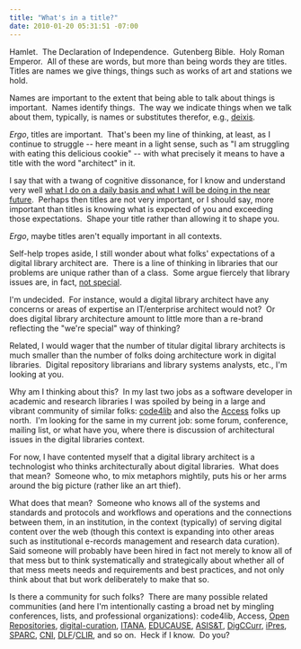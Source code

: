 ```yaml
---
title: "What's in a title?"
date: 2010-01-20 05:31:51 -07:00
---
```

Hamlet.  The Declaration of Independence.  Gutenberg Bible.  Holy Roman Emperor.  All of these are words, but more than being words they are titles.  Titles are names we give things, things such as works of art and stations we hold.

Names are important to the extent that being able to talk about things is important.  Names identify things.  The way we indicate things when we talk about them, typically, is names or substitutes therefor, e.g., [deixis](http://en.wikipedia.org/wiki/Deixis).

_Ergo_, titles are important.  That's been my line of thinking, at least, as I continue to struggle -- here meant in a light sense, such as "I am struggling with eating this delicious cookie" -- with what precisely it means to have a title with the word "architect" in it.

I say that with a twang of cognitive dissonance, for I know and understand very well [what I do on a daily basis and what I will be doing in the near future](https://mike.giarlo.name/blog/2010/01/my-agenda-for-q1-2010/).  Perhaps then titles are not very important, or I should say, more important than titles is knowing what is expected of you and exceeding those expectations.  Shape your title rather than allowing it to shape you.

_Ergo_, maybe titles aren't equally important in all contexts.

Self-help tropes aside, I still wonder about what folks' expectations of a digital library architect are.  There is a line of thinking in libraries that our problems are unique rather than of a class.  Some argue fiercely that library issues are, in fact, [not special](http://www.libraryjournal.com/blog/1090000309/post/800010880.html).

I'm undecided.  For instance, would a digital library architect have any concerns or areas of expertise an IT/enterprise architect would not?  Or does digital library architecture amount to little more than a re-brand reflecting the "we're special" way of thinking?

Related, I would wager that the number of titular digital library architects is much smaller than the number of folks doing architecture work in digital libraries.  Digital repository librarians and library systems analysts, etc., I'm looking at you.

Why am I thinking about this?  In my last two jobs as a software developer in academic and research libraries I was spoiled by being in a large and vibrant community of similar folks: [code4lib](http://code4lib.org/) and also the [Access](http://vre2.upei.ca/access2009/) folks up north.  I'm looking for the same in my current job: some forum, conference, mailing list, or what have you, where there is discussion of architectural issues in the digital libraries context.

For now, I have contented myself that a digital library architect is a technologist who thinks architecturally about digital libraries.  What does that mean?  Someone who, to mix metaphors mightily, puts his or her arms around the big picture (rather like an art thief).

What does that mean?  Someone who knows all of the systems and standards and protocols and workflows and operations and the connections between them, in an institution, in the context (typically) of serving digital content over the web (though this context is expanding into other areas such as institutional e-records management and research data curation).  Said someone will probably have been hired in fact not merely to know all of that mess but to think systematically and strategically about whether all of that mess meets needs and requirements and best practices, and not only think about that but work deliberately to make that so.

Is there a community for such folks?  There are many possible related communities (and here I'm intentionally casting a broad net by mingling conferences, lists, and professional organizations): code4lib, Access, [Open Repositories](http://or2010.fecyt.es/publico/Home/index.aspx), [digital-curation](http://groups.google.com/group/digital-curation), [ITANA](http://www.itana.org/), [EDUCAUSE](http://net.educause.edu/e10/), [ASIS&T](http://www.asis.org/Conferences/IA10/ResearchDataAccessSummit2010.html), [DigCCurr](http://www.ils.unc.edu/digccurr/institute.html), [iPres](http://www.ifs.tuwien.ac.at/dp/ipres2010/), [SPARC](http://www.arl.org/sparc/media/09-0223.shtml), [CNI](http://www.cni.org/tfms/), [DLF](http://www.diglib.org/)/[CLIR](http://www.clir.org/), and so on.  Heck if I know.  Do you?
